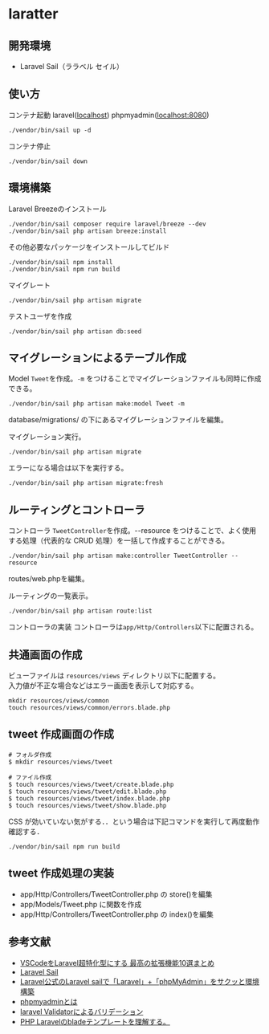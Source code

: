 # laratter
## 開発環境
- Laravel Sail（ララベル セイル）  


## 使い方
コンテナ起動 laravel([localhost](http://localhost/)) phpmyadmin([localhost:8080](http://localhost:8080))
```
./vendor/bin/sail up -d
```
コンテナ停止
```
./vendor/bin/sail down
```

## 環境構築
Laravel Breezeのインストール
```
./vendor/bin/sail composer require laravel/breeze --dev
./vendor/bin/sail php artisan breeze:install
```

その他必要なパッケージをインストールしてビルド
```
./vendor/bin/sail npm install
./vendor/bin/sail npm run build
```

マイグレート
```
./vendor/bin/sail php artisan migrate
```

テストユーザを作成
```
./vendor/bin/sail php artisan db:seed
```

## マイグレーションによるテーブル作成
Model ```Tweet```を作成。```-m``` をつけることでマイグレーションファイルも同時に作成できる。
```
./vendor/bin/sail php artisan make:model Tweet -m
```
database/migrations/ の下にあるマイグレーションファイルを編集。  
  
マイグレーション実行。  
```
./vendor/bin/sail php artisan migrate
```
エラーになる場合は以下を実行する。
```
./vendor/bin/sail php artisan migrate:fresh
```

## ルーティングとコントローラ
コントローラ ```TweetController```を作成。--resource をつけることで、よく使用する処理（代表的な CRUD 処理）を一括して作成することができる。
```
./vendor/bin/sail php artisan make:controller TweetController --resource
```
routes/web.phpを編集。 

ルーティングの一覧表示。
```
./vendor/bin/sail php artisan route:list
```

コントローラの実装
コントローラは```app/Http/Controllers```以下に配置される。


## 共通画面の作成
ビューファイルは ```resources/views``` ディレクトリ以下に配置する。  
入力値が不正な場合などはエラー画面を表示して対応する。  
```
mkdir resources/views/common
touch resources/views/common/errors.blade.php
```

## tweet 作成画面の作成

```
# フォルダ作成
$ mkdir resources/views/tweet

# ファイル作成
$ touch resources/views/tweet/create.blade.php
$ touch resources/views/tweet/edit.blade.php
$ touch resources/views/tweet/index.blade.php
$ touch resources/views/tweet/show.blade.php
```

CSS が効いていない気がする．．という場合は下記コマンドを実行して再度動作確認する．
```
./vendor/bin/sail npm run build
```

## tweet 作成処理の実装
- app/Http/Controllers/TweetController.php の store()を編集
- app/Models/Tweet.php に関数を作成
- app/Http/Controllers/TweetController.php の index()を編集


## 参考文献
- [VSCodeをLaravel超特化型にする 最高の拡張機能10選まとめ](https://yurupro.cloud/2132/)
- [Laravel Sail](https://readouble.com/laravel/8.x/ja/sail.html#:~:text=Laravel%20Sail%E3%81%AF%E3%80%81Laravel%E3%81%AE,%E7%82%B9%E3%82%92%E6%8F%90%E4%BE%9B%E3%81%97%E3%81%BE%E3%81%99%E3%80%82)  
- [Laravel公式のLaravel sailで「Laravel」+「phpMyAdmin」をサクッと環境構築](https://qiita.com/Naaaa/items/9b9b6b05a93b8b8f3cec)  
- [phpmyadminとは](https://ja.wikipedia.org/wiki/PhpMyAdmin)  
- [laravel Validatorによるバリデーション](https://qiita.com/gone0021/items/c613ef7e006b6f5d47ce)  
- [PHP Laravelのbladeテンプレートを理解する。](https://qiita.com/shizen-shin/items/24d22265db47d7fb3c3d)  

